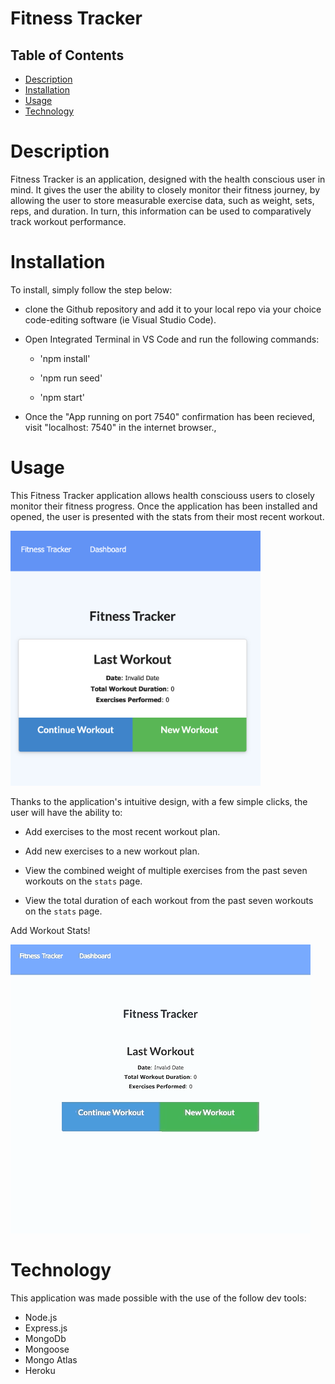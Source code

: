 # Fitness Tracker

## Table of Contents
- [Description](#description)
- [Installation](#installation)
- [Usage](#usage)
- [Technology](#technology)


# Description
Fitness Tracker is an application, designed with the health conscious user in mind. It gives the user the ability to closely monitor their fitness journey, by allowing the user to store measurable exercise data, such as weight, sets, reps, and duration. In turn, this information can be used to comparatively track workout performance. 


# Installation
To install, simply follow the step below:

* clone the Github repository and add it to your local repo via your choice code-editing software (ie Visual Studio Code).

* Open Integrated Terminal in VS Code and run the following commands:

  * 'npm install'

  * 'npm run seed'

  * 'npm start' 

* Once the "App running on port 7540" confirmation has been recieved, visit "localhost: 7540" in the internet browser., 




# Usage
This Fitness Tracker application allows health consciouss users to closely monitor their fitness progress. Once the application has been installed and opened, the user is presented with the stats from their most recent workout. 

<img src="public/images/trackerImg.png" width="400">

Thanks to the application's intuitive design, with a few simple clicks, the user will have the ability to:

* Add exercises to the most recent workout plan.

* Add new exercises to a new workout plan.

* View the combined weight of multiple exercises from the past seven workouts on the `stats` page.

* View the total duration of each workout from the past seven workouts on the `stats` page.

Add Workout Stats!

![Add Workout](public/images/tracker.gif)



# Technology
This application was made possible with the use of the follow dev tools:
* Node.js
* Express.js
* MongoDb
* Mongoose
* Mongo Atlas
* Heroku